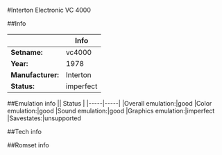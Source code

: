 #Interton Electronic VC 4000

##Info

||Info|
|-----|-----|
|**Setname:**|vc4000
|**Year:**|1978
|**Manufacturer:**|Interton
|**Status:**|imperfect

##Emulation info
|| Status |
|-----|-----|
|Overall emulation:|good
|Color emulation:|good
|Sound emulation:|good
|Graphics emulation:|imperfect
|Savestates:|unsupported

##Tech info

##Romset info

<!--- START OF EDITED COMMENT DO NOT TOUCH TEXT ABOVE-->
